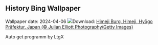 ## History Bing Wallpaper
Wallpaper date: 2024-04-06
![](https://www.bing.com/th?id=OHR.JapanHimeji_DE-DE3876117869_UHD.jpg&w=1000)Download: [Himeji Burg, Himeji, Hyōgo Präfektur, Japan (© Julian Elliott Photography/Getty Images)](https://www.bing.com/th?id=OHR.JapanHimeji_DE-DE3876117869_UHD.jpg)

Auto get programm by LtgX
